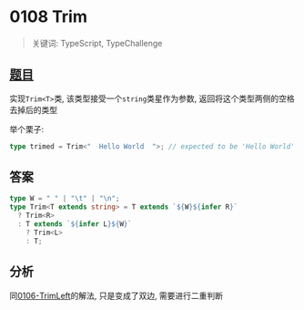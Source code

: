# 0108 Trim

> 关键词: TypeScript, TypeChallenge

## [题目](https://github.com/type-challenges/type-challenges/blob/master/questions/108-medium-trim/README.md)

实现`Trim<T>`类, 该类型接受一个`string`类星作为参数, 返回将这个类型两侧的空格去掉后的类型

举个栗子:

```ts
type trimed = Trim<"  Hello World  ">; // expected to be 'Hello World'
```

## 答案

```ts
type W = " " | "\t" | "\n";
type Trim<T extends string> = T extends `${W}${infer R}`
  ? Trim<R>
  : T extends `${infer L}${W}`
    ? Trim<L>
    : T;
```

## 分析

同[0106-TrimLeft](../0106-TrimLeft-medium)的解法, 只是变成了双边, 需要进行二重判断

